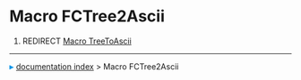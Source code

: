# Macro FCTree2Ascii
1.  REDIRECT [Macro TreeToAscii](Macro_TreeToAscii.md)



---
![](images/Right_arrow.png) [documentation index](../README.md) > Macro FCTree2Ascii
